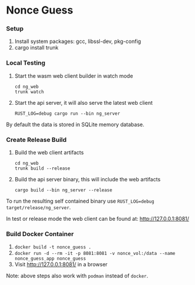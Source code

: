 # Nonce Guess

### Setup

1. Install system packages: gcc, libssl-dev, pkg-config
2. cargo install trunk

### Local Testing

1. Start the wasm web client builder in watch mode
   ```shell
   cd ng_web
   trunk watch
   ```

2. Start the api server, it will also serve the latest web client
   ```shell
   RUST_LOG=debug cargo run --bin ng_server
   ```
   
By default the data is stored in SQLite memory database. 
   
### Create Release Build

1. Build the web client artifacts
   ```shell
   cd ng_web
   trunk build --release
   ```

2. Build the api server binary, this will include the web artifacts
   ```shell
   cargo build --bin ng_server --release
   ```

To run the resulting self contained binary use `RUST_LOG=debug target/release/ng_server`.

In test or release mode the web client can be found at: http://127.0.0.1:8081/

### Build Docker Container

1. `docker build -t nonce_guess .`
2. `docker run -d --rm -it -p 8081:8081 -v nonce_vol:/data --name nonce_guess_app nonce_guess`
3. Visit http://127.0.0.1:8081/ in a browser

Note: above steps also work with `podman` instead of `docker`.

